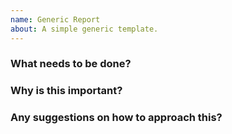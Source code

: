 ```yaml
---
name: Generic Report
about: A simple generic template.
---
```


### What needs to be done?
<!-- A clear and concise description of what the issue is. -->

### Why is this important?
<!-- Optional: Explain why this issue should be addressed. This helps prioritize the issue by understanding its impact or urgency. -->

### Any suggestions on how to approach this?
<!-- Optional: If you have ideas on how to fix this issue, please share them here. -->
